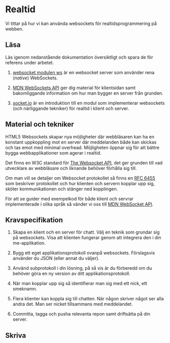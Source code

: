 # Realtid

Vi tittar på hur vi kan använda websockets för realtidsprogrammering på webben.



## Läsa

Läs igenom nedanstående dokumentation översiktligt och spara de för referens under arbetet.

1. [websocket modulen ws](https://github.com/websockets/ws) är en websocket server som använder rena (_native_) WebSockets.

2. [MDN WebSockets API](https://developer.mozilla.org/en-US/docs/Web/API/WebSockets_API) ger dig material för klientsidan samt bakomliggande information om hur man bygger en server från grunden.

3. [socket.io](https://socket.io/) är en introduktion till en modul som implementerar websockets (och närliggande tekniker) för realtid i klient och server.



## Material och tekniker

HTML5 Websockets skapar nya möjligheter där webbläsaren kan ha en konstant uppkoppling mot en server där meddelanden både kan skickas och tas emot med minimal overhead. Möjligheten öppnar sig för att bättre bygga webbapplikationer som agerar i realtid.

Det finns en W3C standard för [The Websocket API](https://www.w3.org/TR/websockets/), det ger grunden till vad utvecklare av webbläsare och liknande behöver förhålla sig till.

Om man vill se detaljer om Websocket protokollet så finns en [RFC 6455](https://tools.ietf.org/html/rfc6455) som beskriver protokollet och hur klienten och servern kopplar upp sig, sköter kommunikationen och stänger ned kopplingen.

För att se guider med exempelkod för både klient och servrar implementerade i olika språk så vänder vi oss till [MDN WebSocket API](https://developer.mozilla.org/en-US/docs/Web/API/WebSockets_API).



## Kravspecifikation

1. Skapa en klient och en server för chatt. Välj en teknik som grundar sig på websockets. Visa att klienten fungerar genom att integrera den i din me-applikation.

2. Bygg ett eget applikationsprotokoll ovanpå websockets. Förslagsvis använder du JSON (eller annat du väljer).

3. Använd subprotokoll i din lösning, på så vis är du förberedd om du behöver göra en ny version av ditt applikationsprotokoll.

4. När man kopplar upp sig så identifierar man sig med ett nick, ett smeknamn.

5. Flera klienter kan koppla sig till chatten. När någon skriver något ser alla andra det. Man ser nicket tillsammans med meddelandet.

6. Committa, tagga och pusha relevanta repon samt driftsätta på din server.



## Skriva

